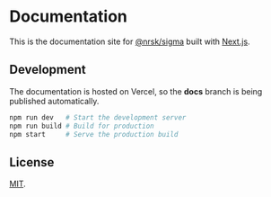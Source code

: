 # Documentation

This is the documentation site for [@nrsk/sigma] built with [Next.js].

## Development

The documentation is hosted on Vercel, so the **docs** branch is being published automatically.

```bash
npm run dev   # Start the development server
npm run build # Build for production
npm start     # Serve the production build
```

## License

[MIT](LICENSE).

[@nrsk/sigma]: https://npm.io/@nrsk/sigma
[next.js]: https://nextjs.org
